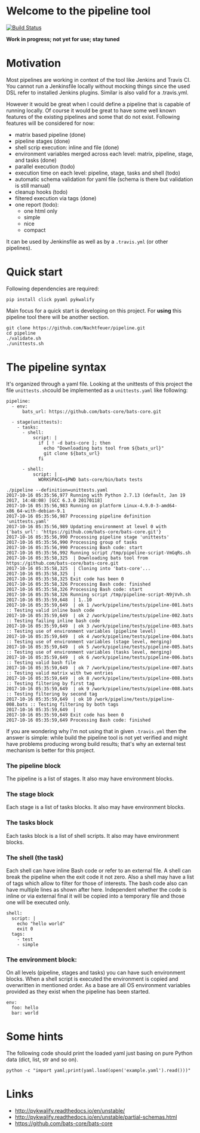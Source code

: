 # Welcome to the pipeline tool

[![Build Status](https://travis-ci.org/Nachtfeuer/pipeline.svg?branch=master)](https://travis-ci.org/Nachtfeuer/pipeline)

**Work in progress; not yet for use; stay tuned**

# Motivation

Most pipelines are working in context of the tool like Jenkins and Travis CI.
You cannot run a Jenkinsfile locally without mocking things since the used DSL
refer to installed Jenkins plugins. Similar is also valid for a  .travis.yml.

However it would be great when I could define a pipeline
that is capable of running locally. Of course it would be great to have some well
known features of the existing pipelines and some that do not exist. Following
features will be considered for now:

 - matrix based pipeline (done)
 - pipeline stages (done)
 - shell scrip execution: inline and file (done)
 - environment variables merged across each level: matrix, pipeline, stage, and tasks (done)
 - parallel execution (todo)
 - execution time on each level: pipeline, stage, tasks and shell (todo)
 - automatic schema validation for yaml file (schema is there but validation is still manual)
 - cleanup hooks (todo)
 - filtered execution via tags (done)
 - one report (todo):
    - one html only
    - simple
    - nice
    - compact

It can be used by Jenkinsfile as well as by a `.travis.yml` (or other pipelines).

# Quick start

Following dependencies are required:

```
pip install click pyaml pykwalify
```

Main focus for a quick start is developing on this
project. For **using** this pipeline tool there will
be another section.

```
git clone https://github.com/Nachtfeuer/pipeline.git
cd pipeline
./validate.sh
./unittests.sh
```

# The pipeline syntax

It's organized through a yaml file. Looking at the unittests of this
project the file `unittests.sh`could be implemented as a `unittests.yaml`
like following:

```
pipeline:
  - env:
      bats_url: https://github.com/bats-core/bats-core.git

  - stage(unittests):
    - tasks:
      - shell:
          script: |
            if [ ! -d bats-core ]; then
              echo "Downloading bats tool from ${bats_url}"
              git clone ${bats_url}
            fi

      - shell:
          script: |
            WORKSPACE=$PWD bats-core/bin/bats tests
```


```
./pipeline --definition=unittests.yaml
2017-10-16 05:35:56,977 Running with Python 2.7.13 (default, Jan 19 2017, 14:48:08) [GCC 6.3.0 20170118]
2017-10-16 05:35:56,983 Running on platform Linux-4.9.0-3-amd64-x86_64-with-debian-9.1
2017-10-16 05:35:56,987 Processing pipeline definition 'unittests.yaml'
2017-10-16 05:35:56,989 Updating environment at level 0 with {'bats_url': 'https://github.com/bats-core/bats-core.git'}
2017-10-16 05:35:56,990 Processing pipeline stage 'unittests'
2017-10-16 05:35:56,990 Processing group of tasks
2017-10-16 05:35:56,990 Processing Bash code: start
2017-10-16 05:35:56,992 Running script /tmp/pipeline-script-VmGqRs.sh
2017-10-16 05:35:58,325  | Downloading bats tool from https://github.com/bats-core/bats-core.git
2017-10-16 05:35:58,325  | Cloning into 'bats-core'...
2017-10-16 05:35:58,325  |
2017-10-16 05:35:58,325 Exit code has been 0
2017-10-16 05:35:58,326 Processing Bash code: finished
2017-10-16 05:35:58,326 Processing Bash code: start
2017-10-16 05:35:58,326 Running script /tmp/pipeline-script-N9jVvh.sh
2017-10-16 05:35:59,648  | 1..10
2017-10-16 05:35:59,649  | ok 1 /work/pipeline/tests/pipeline-001.bats :: Testing valid inline bash code
2017-10-16 05:35:59,649  | ok 2 /work/pipeline/tests/pipeline-002.bats :: Testing failing inline bash code
2017-10-16 05:35:59,649  | ok 3 /work/pipeline/tests/pipeline-003.bats :: Testing use of environment variables (pipeline level)
2017-10-16 05:35:59,649  | ok 4 /work/pipeline/tests/pipeline-004.bats :: Testing use of environment variables (stage level, merging)
2017-10-16 05:35:59,649  | ok 5 /work/pipeline/tests/pipeline-005.bats :: Testing use of environment variables (tasks level, merging)
2017-10-16 05:35:59,649  | ok 6 /work/pipeline/tests/pipeline-006.bats :: Testing valid bash file
2017-10-16 05:35:59,649  | ok 7 /work/pipeline/tests/pipeline-007.bats :: Testing valid matrix with two entries
2017-10-16 05:35:59,649  | ok 8 /work/pipeline/tests/pipeline-008.bats :: Testing filtering by first tag
2017-10-16 05:35:59,649  | ok 9 /work/pipeline/tests/pipeline-008.bats :: Testing filtering by second tag
2017-10-16 05:35:59,649  | ok 10 /work/pipeline/tests/pipeline-008.bats :: Testing filtering by both tags
2017-10-16 05:35:59,649  |
2017-10-16 05:35:59,649 Exit code has been 0
2017-10-16 05:35:59,649 Processing Bash code: finished
```

If you are wondering why I'm not using that in given `.travis.yml` then
the answer is simple: while build the pipeline tool is not yet verified
and might have problems producing wrong build results; that's why an
external test mechanism is better for this project.

### The pipeline block

The pipeline is a list of stages. It also may have environment blocks.

### The stage block

Each stage is a list of tasks blocks. It also may have environment blocks.

### The tasks block

Each tasks block is a list of shell scripts. It also may have environment blocks.

### The shell (the task)

Each shell can have inline Bash code or refer to an external file.
A shell can break the pipeline when the exit code it not zero.
Also a shell may have a list of tags which allow to filter for those of interests.
The bash code also can have multiple lines as shown after here. Independent whether
the code is inline or via external final it will be copied into a temporary
file and those one will be executed only.

```
shell:
  script: |
    echo "hello world"
    exit 0
  tags:
    - test
    - simple
```

### The environment block:

On all levels (pipeline, stages and tasks) you can have such environment blocks.
When a shell script is executed the environment is copied and overwritten in
mentioned order. As a base are all OS environment variables provided as they
exist when the pipeline has been started.

```
env:
  foo: hello
  bar: world
```


# Some hints

The following code should print the loaded yaml just
basing on pure Python data (dict, list, str and so on).

```
python -c "import yaml;print(yaml.load(open('example.yaml').read()))"
```

# Links
 - http://pykwalify.readthedocs.io/en/unstable/
 - http://pykwalify.readthedocs.io/en/unstable/partial-schemas.html
 - https://github.com/bats-core/bats-core